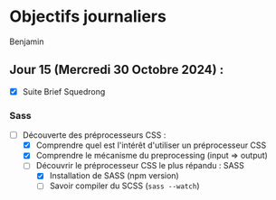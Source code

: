 # Objectifs journaliers

Benjamin

## Jour 15 (Mercredi 30 Octobre 2024) :

- [x] Suite Brief Squedrong

### Sass

- [ ] Découverte des préprocesseurs CSS :
  - [x] Comprendre quel est l'intérêt d'utiliser un préprocesseur CSS
  - [x] Comprendre le mécanisme du preprocessing (input => output)
  - [ ] Découvrir le préprocesseur CSS le plus répandu : SASS
    - [x] Installation de SASS (npm version)
    - [ ] Savoir compiler du SCSS (`sass --watch`)
